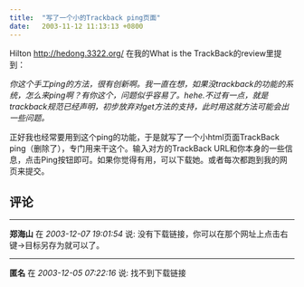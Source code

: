 ```yaml
---
title:  "写了一个小的Trackback ping页面"
date:   2003-11-12 11:13:13 +0800
---
```


Hilton http://hedong.3322.org/ 在我的What is the TrackBack的review里提到：  

_你这个手工ping的方法，很有创新啊。我一直在想，如果没trackback的功能的系统，怎么来ping啊？有你这个，问题似乎容易了。hehe.不过有一点，就是trackback规范已经声明，初步放弃对get方法的支持，此时用这就方法可能会出一些问题。_  

正好我也经常要用到这个ping的功能，于是就写了一个小html页面TrackBack ping（删除了），专门用来干这个。输入对方的TrackBack URL和你本身的一些信息，点击Ping按钮即可。如果你觉得有用，可以下载她。或者每次都跑到我的网页来提交。  


## 评论

*****
**郑海山** 在 *2003-12-07 19:01:54* 说: 没有下载链接，你可以在那个网址上点击右键->目标另存为就可以了。


*****
**匿名** 在 *2003-12-05 07:22:16* 说: 找不到下载链接

